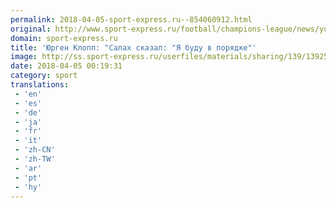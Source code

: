 ```yaml
---
permalink: 2018-04-05-sport-express.ru--854060912.html
original: http://www.sport-express.ru/football/champions-league/news/yurgen-klopp-salah-skazal-ya-budu-v-poryadke-1392508/
domain: sport-express.ru
title: 'Юрген Клопп: "Салах сказал: "Я буду в порядке"'
image: http://ss.sport-express.ru/userfiles/materials/sharing/139/1392508.jpg
date: 2018-04-05 00:19:31
category: sport
translations: 
 - 'en'
 - 'es'
 - 'de'
 - 'ja'
 - 'fr'
 - 'it'
 - 'zh-CN'
 - 'zh-TW'
 - 'ar'
 - 'pt'
 - 'hy'
---
```


